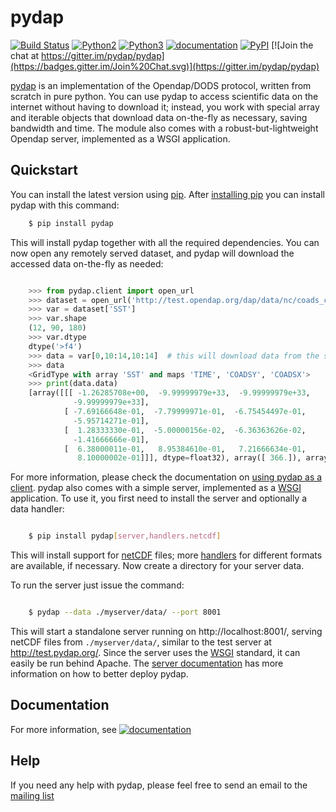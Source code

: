 pydap
=====

[![Build Status](https://travis-ci.org/pydap/pydap.svg)](https://travis-ci.org/pydap/pydap)
[![Python2](https://img.shields.io/badge/python-2-blue.svg)](https://www.python.org/downloads/)
[![Python3](https://img.shields.io/badge/python-3-blue.svg)](https://www.python.org/downloads/)
[![documentation](https://readthedocs.org/projects/pydap/badge/?version=latest)](http://pydap.readthedocs.org/en/latest/)
[![PyPI](https://img.shields.io/pypi/v/pydap.svg?maxAge=2592000?style=plastic)](https://pypi.python.org/pypi/pydap/)
[![Join the chat at https://gitter.im/pydap/pydap](https://badges.gitter.im/Join%20Chat.svg)](https://gitter.im/pydap/pydap) 

[pydap](http://pydap.readthedocs.io/en/latest/) is an implementation of the Opendap/DODS protocol, written from scratch in pure python.  You can use pydap to access scientific data on the internet without having to 
download it; instead, you work with special array and iterable objects that 
download data on-the-fly as necessary, saving bandwidth and time. The module 
also comes with a robust-but-lightweight Opendap server, implemented as a WSGI 
application.


Quickstart
----------

You can install the latest version using [pip](http://pypi.python.org/pypi/pip). After [installing pip](http://www.pip-installer.org/en/latest/installing.html) you can install pydap with this command:
```bash
    $ pip install pydap
```
This will install pydap together with all the required dependencies. You can now open any remotely served dataset, and pydap will download the accessed data on-the-fly as needed:

```python

    >>> from pydap.client import open_url
    >>> dataset = open_url('http://test.opendap.org/dap/data/nc/coads_climatology.nc')
    >>> var = dataset['SST']
    >>> var.shape
    (12, 90, 180)
    >>> var.dtype
    dtype('>f4')
    >>> data = var[0,10:14,10:14]  # this will download data from the server
    >>> data
    <GridType with array 'SST' and maps 'TIME', 'COADSY', 'COADSX'>
    >>> print(data.data)
    [array([[[ -1.26285708e+00,  -9.99999979e+33,  -9.99999979e+33,
              -9.99999979e+33],
            [ -7.69166648e-01,  -7.79999971e-01,  -6.75454497e-01,
              -5.95714271e-01],
            [  1.28333330e-01,  -5.00000156e-02,  -6.36363626e-02,
              -1.41666666e-01],
            [  6.38000011e-01,   8.95384610e-01,   7.21666634e-01,
               8.10000002e-01]]], dtype=float32), array([ 366.]), array([-69., -67., -65., -63.]), array([ 41.,  43.,  45.,  47.])]
```

For more information, please check the documentation on [using pydap as a client](http://pydap.readthedocs.io/en/latest/client.html). pydap also comes with a simple server, implemented as a [WSGI]( http://wsgi.org/) application. To use it, you first need to install the server and optionally a data handler:

```bash

    $ pip install pydap[server,handlers.netcdf]
```
This will install support for [netCDF](http://www.unidata.ucar.edu/software/netcdf/) files; more [handlers](http://pydap.readthedocs.io/en/latest/handlers.html) for different formats are available, if necessary. Now create a directory for your server data.


To run the server just issue the command:

```bash

    $ pydap --data ./myserver/data/ --port 8001
```
This will start a standalone server running on http://localhost:8001/, serving netCDF files from ``./myserver/data/``, similar to the test server at http://test.pydap.org/. Since the server uses the [WSGI](http://wsgi.org/) standard, it can easily be run behind Apache. The [server documentation](server.html) has more information on how to better deploy pydap.

## Documentation
For more information, see [![documentation](https://readthedocs.org/projects/pydap/badge/?version=latest)](http://pydap.readthedocs.org/en/latest/)

## Help

If you need any help with pydap, please feel free to send an email to the [mailing list](http://groups.google.com/group/pydap/)

